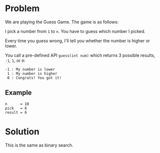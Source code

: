 # Problem

We are playing the Guess Game. The game is as follows:

I pick a number from `1` to `n`. You have to guess which number I picked.

Every time you guess wrong, I'll tell you whether the number is higher or lower.

You call a pre-defined API `guess(int num)` which returns 3 possible results, `-1`, `1`, or `0`:

```
-1 : My number is lower
 1 : My number is higher
 0 : Congrats! You got it!
```

## Example

```
n      = 10
pick   = 6
result = 6
```

# Solution

This is the same as binary search.
